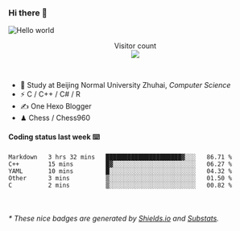 ### Hi there 👋


<img src="https://raw.githubusercontent.com/sagar-viradiya/sagar-viradiya/master/resources/banner.png" alt="Hello world">
<p align="center"> 
  Visitor count<br/>
  <img src="https://profile-counter.glitch.me/youszoe/count.svg" />
</p>

<br/>


- 🍻  Study at Beijing Normal University Zhuhai, _Computer Science_
- ⚡  C / C++ / C# / R
- ✍️  One Hexo Blogger
- ♟  Chess / Chess960 


#### Coding status last week ⌨️

<!--START_SECTION:waka-->
```text
Markdown   3 hrs 32 mins   █████████████████████▓░░░   86.71 % 
C++        15 mins         █▓░░░░░░░░░░░░░░░░░░░░░░░   06.27 % 
YAML       10 mins         █░░░░░░░░░░░░░░░░░░░░░░░░   04.32 % 
Other      3 mins          ▒░░░░░░░░░░░░░░░░░░░░░░░░   01.50 % 
C          2 mins          ▒░░░░░░░░░░░░░░░░░░░░░░░░   00.82 % 
```
<!--END_SECTION:waka-->

<br/>

<center><img src="http://ghchart.rshah.org/409ba5/yousazoe" alt="" /></center>


<h6>* These nice badges are generated by <a href="https://shields.io/">Shields.io</a> and <a href="https://github.com/spencerwooo/Substats">Substats</a>.</h6>
